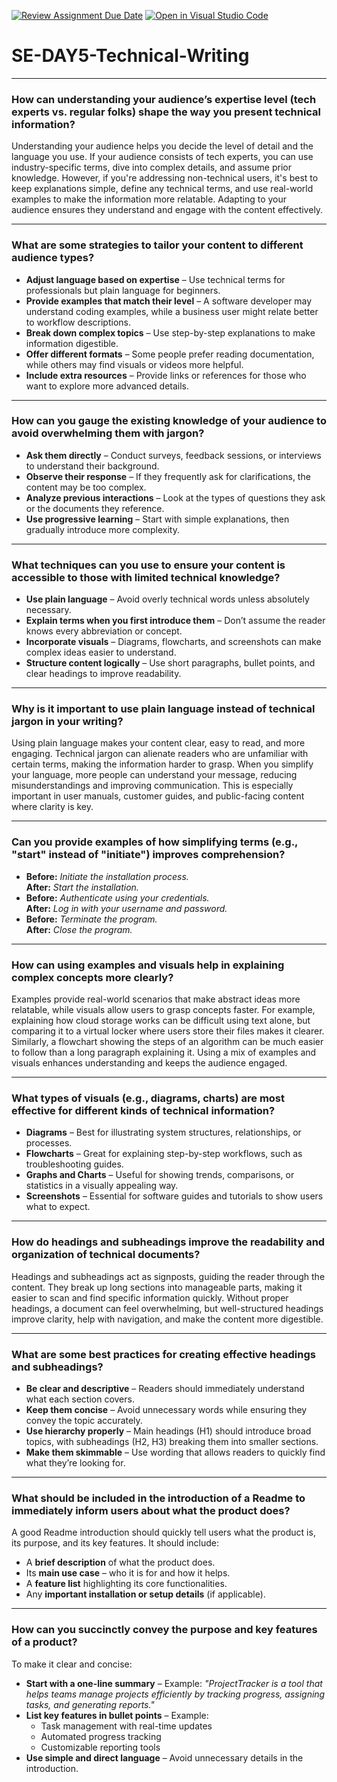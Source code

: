 [![Review Assignment Due Date](https://classroom.github.com/assets/deadline-readme-button-22041afd0340ce965d47ae6ef1cefeee28c7c493a6346c4f15d667ab976d596c.svg)](https://classroom.github.com/a/zsAR-pyY)
[![Open in Visual Studio Code](https://classroom.github.com/assets/open-in-vscode-2e0aaae1b6195c2367325f4f02e2d04e9abb55f0b24a779b69b11b9e10269abc.svg)](https://classroom.github.com/online_ide?assignment_repo_id=18448014&assignment_repo_type=AssignmentRepo)
# SE-DAY5-Technical-Writing
 

---

### **How can understanding your audience’s expertise level (tech experts vs. regular folks) shape the way you present technical information?**  
Understanding your audience helps you decide the level of detail and the language you use. If your audience consists of tech experts, you can use industry-specific terms, dive into complex details, and assume prior knowledge. However, if you're addressing non-technical users, it's best to keep explanations simple, define any technical terms, and use real-world examples to make the information more relatable. Adapting to your audience ensures they understand and engage with the content effectively.  

---

### **What are some strategies to tailor your content to different audience types?**  
- **Adjust language based on expertise** – Use technical terms for professionals but plain language for beginners.  
- **Provide examples that match their level** – A software developer may understand coding examples, while a business user might relate better to workflow descriptions.  
- **Break down complex topics** – Use step-by-step explanations to make information digestible.  
- **Offer different formats** – Some people prefer reading documentation, while others may find visuals or videos more helpful.  
- **Include extra resources** – Provide links or references for those who want to explore more advanced details.  
 

---

### **How can you gauge the existing knowledge of your audience to avoid overwhelming them with jargon?**  
- **Ask them directly** – Conduct surveys, feedback sessions, or interviews to understand their background.  
- **Observe their response** – If they frequently ask for clarifications, the content may be too complex.  
- **Analyze previous interactions** – Look at the types of questions they ask or the documents they reference.  
- **Use progressive learning** – Start with simple explanations, then gradually introduce more complexity.  


---

### **What techniques can you use to ensure your content is accessible to those with limited technical knowledge?**  
- **Use plain language** – Avoid overly technical words unless absolutely necessary.  
- **Explain terms when you first introduce them** – Don’t assume the reader knows every abbreviation or concept.  
- **Incorporate visuals** – Diagrams, flowcharts, and screenshots can make complex ideas easier to understand.  
- **Structure content logically** – Use short paragraphs, bullet points, and clear headings to improve readability.  



---

### **Why is it important to use plain language instead of technical jargon in your writing?**  
Using plain language makes your content clear, easy to read, and more engaging. Technical jargon can alienate readers who are unfamiliar with certain terms, making the information harder to grasp. When you simplify your language, more people can understand your message, reducing misunderstandings and improving communication. This is especially important in user manuals, customer guides, and public-facing content where clarity is key.  

---

### **Can you provide examples of how simplifying terms (e.g., "start" instead of "initiate") improves comprehension?**  
 
- **Before:** *Initiate the installation process.*  
  **After:** *Start the installation.*  
- **Before:** *Authenticate using your credentials.*  
  **After:** *Log in with your username and password.*  
- **Before:** *Terminate the program.*  
  **After:** *Close the program.*  

  

---

### **How can using examples and visuals help in explaining complex concepts more clearly?**  
Examples provide real-world scenarios that make abstract ideas more relatable, while visuals allow users to grasp concepts faster. For example, explaining how cloud storage works can be difficult using text alone, but comparing it to a virtual locker where users store their files makes it clearer. Similarly, a flowchart showing the steps of an algorithm can be much easier to follow than a long paragraph explaining it. Using a mix of examples and visuals enhances understanding and keeps the audience engaged.  

---

### **What types of visuals (e.g., diagrams, charts) are most effective for different kinds of technical information?**  
- **Diagrams** – Best for illustrating system structures, relationships, or processes.  
- **Flowcharts** – Great for explaining step-by-step workflows, such as troubleshooting guides.  
- **Graphs and Charts** – Useful for showing trends, comparisons, or statistics in a visually appealing way.  
- **Screenshots** – Essential for software guides and tutorials to show users what to expect.  

 

---

### **How do headings and subheadings improve the readability and organization of technical documents?**  
Headings and subheadings act as signposts, guiding the reader through the content. They break up long sections into manageable parts, making it easier to scan and find specific information quickly. Without proper headings, a document can feel overwhelming, but well-structured headings improve clarity, help with navigation, and make the content more digestible.  

---

### **What are some best practices for creating effective headings and subheadings?**  
- **Be clear and descriptive** – Readers should immediately understand what each section covers.  
- **Keep them concise** – Avoid unnecessary words while ensuring they convey the topic accurately.  
- **Use hierarchy properly** – Main headings (H1) should introduce broad topics, with subheadings (H2, H3) breaking them into smaller sections.  
- **Make them skimmable** – Use wording that allows readers to quickly find what they’re looking for.  



---

### **What should be included in the introduction of a Readme to immediately inform users about what the product does?**  
A good Readme introduction should quickly tell users what the product is, its purpose, and its key features. It should include:  
- A **brief description** of what the product does.  
- Its **main use case** – who it is for and how it helps.  
- A **feature list** highlighting its core functionalities.  
- Any **important installation or setup details** (if applicable).  


---

### **How can you succinctly convey the purpose and key features of a product?**  
To make it clear and concise:  
- **Start with a one-line summary** – Example: *"ProjectTracker is a tool that helps teams manage projects efficiently by tracking progress, assigning tasks, and generating reports."*  
- **List key features in bullet points** – Example:  
  - Task management with real-time updates  
  - Automated progress tracking  
  - Customizable reporting tools  
- **Use simple and direct language** – Avoid unnecessary details in the introduction.  




